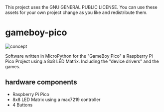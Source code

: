 This project uses the GNU GENERAL PUBLIC LICENSE.
You can use these assets for your own project change as you like
and redistribute them.

# gameboy-pico

![concept](https://user-images.githubusercontent.com/71700092/191033303-95596222-98a6-4277-b58b-ee6ee3a95078.png)


Software written in MicroPython for the "GameBoy Pico" a Raspberry Pi Pico Project using a 8x8 LED Matrix.
Including the "device drivers" and the games.

## hardware components

- Raspberry Pi Pico
- 8x8 LED Matrix using a max7219 controller
- 4 Buttons

